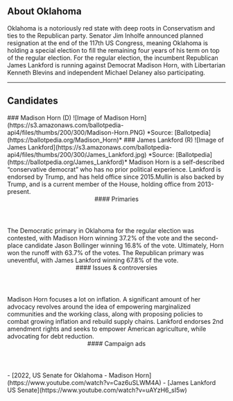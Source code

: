 ## About Oklahoma
Oklahoma is a notoriously red state with deep roots in Conservatism and ties to the Republican party. Senator Jim Inholfe announced planned resignation at the end of the 117th US Congress, meaning Oklahoma is holding a special election to fill the remaining four years of his term on top of the regular election. For the regular election, the incumbent Republican James Lankford is running against Democrat Madison Horn, with Libertarian Kenneth Blevins and independent Michael Delaney also participating.

---

## Candidates

<Grid>
  <Box>
    ### Madison Horn (D)
    ![Image of Madison Horn](https://s3.amazonaws.com/ballotpedia-api4/files/thumbs/200/300/Madison-Horn.PNG)
    *Source: [Ballotpedia](https://ballotpedia.org/Madison_Horn)*
  </Box>
  <Box>
    ### James Lankford (R)
    ![Image of James Lankford](https://s3.amazonaws.com/ballotpedia-api4/files/thumbs/200/300/James_Lankford.jpg)
    *Source: [Ballotpedia](https://ballotpedia.org/James_Lankford)*
  </Box>

  <Box>
    Madison Horn is a self-described “conservative democrat” who has no prior political experience.
  </Box>
  <Box>
    Lankford is endorsed by Trump, and has held office since 2015.Mullin is also backed by Trump, and is a current member of the House, holding office from 2013-present. 
  </Box>

  <Header>
    #### Primaries
  </Header>
  <Box>
    The Democratic primary in Oklahoma for the regular election was contested, with Madison Horn winning 37.2% of the vote and the second-place candidate Jason Bollinger winning 16.8% of the vote. Ultimately, Horn won the runoff with 63.7% of the votes.
  </Box>
  <Box>
    The Republican primary was uneventful, with James Lankford winning 67.8% of the vote.
  </Box>

  <Header>
    #### Issues & controversies
  </Header>

  <WideBox>
    Madison Horn focuses a lot on inflation. A significant amount of her advocacy revolves around the idea of empowering marginalized communities and the working class, along with proposing policies to combat growing inflation and rebuild supply chains.  Lankford endorses 2nd amendment rights and seeks to empower American agriculture, while advocating for debt reduction. 
  </WideBox>
 
  <Header>
    #### Campaign ads
  </Header>
  <Box>
    - [2022, US Senate for Oklahoma - Madison Horn](https://www.youtube.com/watch?v=Caz6uSLWM4A)
  </Box>
  <Box>
    - [James Lankford US Senate](https://www.youtube.com/watch?v=uAYzH6_sI5w)
  </Box>
</Grid>
